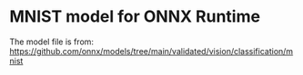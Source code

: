 # MNIST model for ONNX Runtime

The model file is from:
<https://github.com/onnx/models/tree/main/validated/vision/classification/mnist>